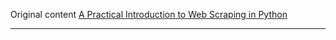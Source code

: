 Original content [A Practical Introduction to Web Scraping in Python](https://realpython.com/python-web-scraping-practical-introduction/)

---

